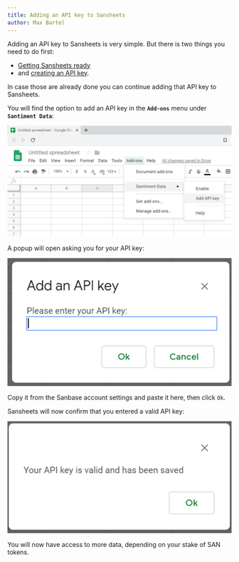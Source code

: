 ```yaml
---
title: Adding an API key to Sansheets
author: Max Bartel
---
```


Adding an API key to Sansheets is very simple. But there is two things
you need to do first:
- [Getting Sansheets ready](/sansheets/getting-started/setting-up/)
- and [creating an API key](https://sheets.santiment.net/account#api-keys).

In case those are
already done you can continue adding that API key to Sansheets.

You will find the option to add an API key in the **`Add-ons`** menu
under **`Santiment Data`**:

![](11_add_api_key.png)

A popup will open asking you for your API key:

![](12_add_api_key2.png)

Copy it from the Sanbase account settings and paste it here, then click
`Ok`.

Sansheets will now confirm that you entered a valid API key:

![](13_add_api_key_confirmation.png)

You will now have access to more data, depending on your stake of SAN
tokens.
